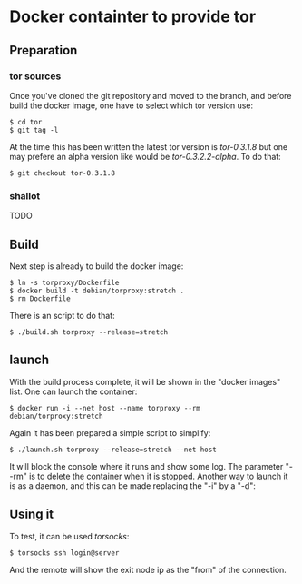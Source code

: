 # Docker containter to provide tor

## Preparation

### tor sources

Once you've cloned the git repository and moved to the branch, and before build the docker image, one have to select which tor version use:
```
$ cd tor
$ git tag -l
```
At the time this has been written the latest tor version is *tor-0.3.1.8* but one may prefere an alpha version like would be *tor-0.3.2.2-alpha*. To do that:
```
$ git checkout tor-0.3.1.8
```

### shallot

TODO

## Build

Next step is already to build the docker image:
```
$ ln -s torproxy/Dockerfile
$ docker build -t debian/torproxy:stretch .
$ rm Dockerfile
```
There is an script to do that:
```
$ ./build.sh torproxy --release=stretch
```

## launch

With the build process complete, it will be shown in the "docker images" list. One can launch the container:
```
$ docker run -i --net host --name torproxy --rm debian/torproxy:stretch
```
Again it has been prepared a simple script to simplify:
```
$ ./launch.sh torproxy --release=stretch --net host
```

It will block the console where it runs and show some log. The parameter "--rm" is to delete the container when it is stopped. Another way to launch it is as a daemon, and this can be made replacing the "-i" by a "-d":

## Using it

To test, it can be used *torsocks*:
```
$ torsocks ssh login@server
```
And the remote will show the exit node ip as the "from" of the connection.

